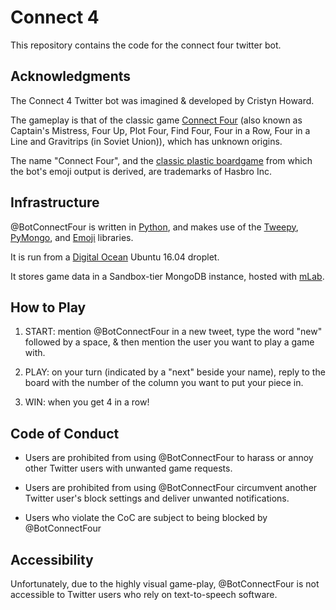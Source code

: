 # Connect 4

This repository contains the code for the connect four twitter bot.

## Acknowledgments

The Connect 4 Twitter bot was imagined & developed by Cristyn Howard.

The gameplay is that of the classic game [Connect Four](https://en.wikipedia.org/wiki/Connect_Four) (also known as Captain's Mistress, Four Up, Plot Four, Find Four, Four in a Row, Four in a Line and Gravitrips (in Soviet Union)), which has unknown origins.

The name "Connect Four", and the [classic plastic boardgame](https://www.hasbro.com/en-us/product/connect-4-game:80FB5BCA-5056-9047-F5F4-5EB5DF88DAF4) from which the bot's emoji output is derived, are trademarks of Hasbro Inc.

## Infrastructure

@BotConnectFour is written in [Python](https://www.python.org/about/), and makes use of the [Tweepy](http://www.tweepy.org), [PyMongo](https://api.mongodb.com/python/current/), and [Emoji](https://pypi.org/project/emoji/) libraries.

It is run from a [Digital Ocean](https://www.digitalocean.com) Ubuntu 16.04 droplet.

It stores game data in a Sandbox-tier MongoDB instance, hosted with [mLab](https://mlab.com/welcome/).


## How to Play

1. START: mention @BotConnectFour in a new tweet, type the word "new" followed by a space, & then mention the user you want to play a game with.

2. PLAY: on your turn (indicated by a "next" beside your name), reply to the board with the number of the column you want to put your piece in.

3. WIN: when you get 4 in a row!

## Code of Conduct

* Users are prohibited from using @BotConnectFour to harass or annoy other Twitter users with unwanted game requests.

* Users are prohibited from using @BotConnectFour circumvent another Twitter user's block settings and deliver unwanted notifications.

* Users who violate the CoC are subject to being blocked by @BotConnectFour

## Accessibility

Unfortunately, due to the highly visual game-play, @BotConnectFour is not accessible to Twitter users who rely on text-to-speech software.



